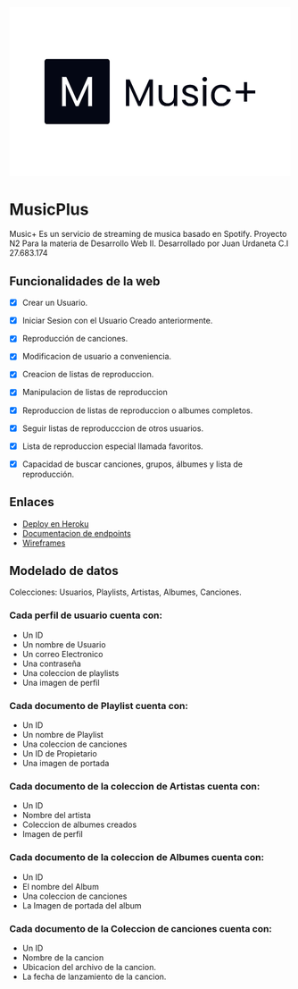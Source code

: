 ![Logo MusicPlus](public/icons/logo.png?raw=true)
# MusicPlus
Music+ Es un servicio de streaming de musica basado en Spotify.
Proyecto N2 Para la materia de Desarrollo Web II.
Desarrollado por Juan Urdaneta C.I 27.683.174

## Funcionalidades de la web
- [x] Crear un Usuario.
- [x] Iniciar Sesion con el Usuario Creado anteriormente.
- [x] Reproducción de canciones.
- [x] Modificacion de usuario a conveniencia.
- [x] Creacion de listas de reproduccion.
- [x] Manipulacion de listas de reproduccion
- [x] Reproduccion de listas de reproduccion o albumes completos.
- [x] Seguir listas de reproducccion de otros usuarios.
- [x] Lista de reproduccion especial llamada favoritos.
- [x] Capacidad de buscar canciones, grupos, álbumes y lista de reproducción.


## Enlaces
- [Deploy en Heroku](https://apologetic-mountie-23434.herokuapp.com/)
- [Documentacion de endpoints](https://documenter.getpostman.com/view/15432930/Tzeah5TK)
- [Wireframes](https://drive.google.com/file/d/1pmooZIkrYyyAL4hslqoMrM_QDY1a8PM6/view?usp=sharing)

## Modelado de datos
Colecciones: Usuarios, Playlists, Artistas, Albumes, Canciones.

### Cada perfil de usuario cuenta con:
- Un ID
- Un nombre de Usuario
- Un correo Electronico
- Una contraseña
- Una coleccion de playlists
- Una imagen de perfil

### Cada documento de Playlist cuenta con:
- Un ID
- Un nombre de Playlist
- Una coleccion de canciones
- Un ID de Propietario
- Una imagen de portada

### Cada documento de la coleccion de Artistas cuenta con:
- Un ID
- Nombre del artista
- Coleccion de albumes creados
- Imagen de perfil

### Cada documento de la coleccion de Albumes cuenta con:
- Un ID
- El nombre del Album
- Una coleccion de canciones
- La Imagen de portada del album

### Cada documento de la Coleccion de canciones cuenta con:
- Un ID
- Nombre de la cancion
- Ubicacion del archivo de la cancion.
- La fecha de lanzamiento de la cancion.
